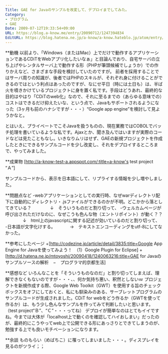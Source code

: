 ```yaml
---
Title: GAE for Javaのサンプルを改変して、デプロイまでしてみた。
Category:
- プログラム
- GAE
Date: 2009-07-12T19:33:54+09:00
URL: https://blog.a-know.me/entry/20090712/1247394834
EditURL: https://blog.hatena.ne.jp/a-know/a-know.hateblo.jp/atom/entry/12921228815727980005
---
```


**動機
以前より、「Windows（またはMac）上でだけで動作するアプリケーションであるCDiTをWebアプリ化したいなぁ」と目論んでおり、自宅サーバの立ち上げやレンタルサーバ上で動作する形（PHPが筆頭候補でしょうか）での作りかえなど、さまざまな手段を検討していたのですが。
前者を採用することではサーバ周りの知識が、後者ではPHPのスキルが、それぞれ身に付けることができるのではという利点はあったのですが、なにせ平日（時には土日も）は、半ば火を噴きかけているプロジェクトに身を置く私です。手段はどうあれ、最終的な目的はやはり「CDiTのweb化」なので、それに至るまでの（あらゆる意味での）コストはできるだけ抑えたいな、という点で、Javaもサポートされるようになった（3ヶ月も前のハナシですが・・・）“Google app engine”を検討して見ようかなと。

とはいえ、プライベートでこそJavaを扱うものの、現在業務ではCOBOLでバッチ処理を書いているような私です。Ajaxとか、聞き及んではいますが実際のコードなどは見たこともなし。いきなりムリはせず、GAEの新規プロジェクトを作成したときにできるサンプルコードを少し改変し、それをデプロイするところまで、やってみました。


**成果物
[http://a-know-test-a.appspot.com/:title=a-know's test project “Ａ”]

サンプルコードから、表示を日本語にして、リプライする情報を少し増やしました。


**問題点など
-webアプリケーションとしての実行時、なぜwarディレクトリ配下に自動的にディレクトリ・.jsファイルができるのかが不明。どこかから落としてきている？
　　　　↓　そういうものだと割り切って、
-ウェルカムページが呼び出されただけなのに、なぜこうも色んな物（エントリポイント）が動く？？
　　　　↓　html上のjavascriptに関する記述が効いているのだと割り切って、
-日本語が文字化けする。
　　　→　テキストエンコーディングをutf-8にしてなかった。


**参考にしたページ
+[http://codezine.jp/article/detail/3835:title=Google App Engine for Javaを使ってみよう！　（1）Google Plugin for Eclipse]
+[http://d.hatena.ne.jp/mtoyoshi/20090418/1240063216:title=GAE for Javaのサンプルソースの解析　−　プログラマ的京都生活]


**感想など
いろんなことを「そういうものなのだ」と割り切ってしまえば、理解できなくもないのですが・・・、、何か気持ち悪い、釈然としないｗ
プロジェクトを新規作成する際、Google Web Toolkit（GWT）を使用する旨のチェックボックスをオフにしておくと、私にも馴染みのある、サーブレットプログラムのサンプルコードが生成されました。CDiT for webをどう作るか（GWTを使って作るか）は、もう少し色んなサンプルを作ってみて判断したいと思います。（test project“Ｂ”、“Ｃ”・・・ってね）
デプロイが簡単なのはとてもイイですね。今までは大体が「localhost上で動くのを確認してハイおしまい」だったのが、最終的にこうやってweb上で公開できる形にあっさりとできてしまうのが、勉強する上でも良いモチベーションになります。


**余談
ものもらい（めばちこ）に罹ってしまいました・・・。ディスプレイを見るのがツライ；；


<script src="https://moshi-moshi.moshimo.works/moshimoshi/a_know_blog/20090712-1247394834?title=GAE%20for%20Java%E3%81%AE%E3%82%B5%E3%83%B3%E3%83%97%E3%83%AB%E3%82%92%E6%94%B9%E5%A4%89%E3%81%97%E3%81%A6%E3%80%81%E3%83%87%E3%83%97%E3%83%AD%E3%82%A4%E3%81%BE%E3%81%A7%E3%81%97%E3%81%A6%E3%81%BF%E3%81%9F%E3%80%82"></script>
